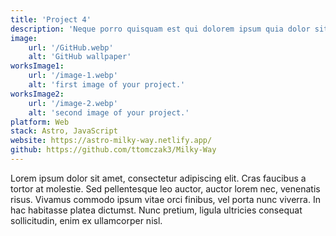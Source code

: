 ```yaml
---
title: 'Project 4'
description: 'Neque porro quisquam est qui dolorem ipsum quia dolor sit amet, consectetur, adipisci'
image:
    url: '/GitHub.webp'
    alt: 'GitHub wallpaper'
worksImage1:
    url: '/image-1.webp'
    alt: 'first image of your project.'
worksImage2:
    url: '/image-2.webp'
    alt: 'second image of your project.'
platform: Web
stack: Astro, JavaScript
website: https://astro-milky-way.netlify.app/
github: https://github.com/ttomczak3/Milky-Way
---
```


Lorem ipsum dolor sit amet, consectetur adipiscing elit. Cras faucibus a tortor at molestie. Sed pellentesque leo auctor, auctor lorem nec, venenatis risus. Vivamus commodo ipsum vitae orci finibus, vel porta nunc viverra. In hac habitasse platea dictumst. Nunc pretium, ligula ultricies consequat sollicitudin, enim ex ullamcorper nisl.

